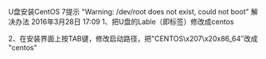 U盘安装CentOS 7提示 "Warning: /dev/root does not exist, could not boot" 解决办法
2016年3月28日
17:09
1、把U盘的Lable（即标签）修改成centos
 
2、在安装界面上按TAB键，修改启动路径，把"CENTOS\x207\x20x86_64″改成 "centos"
